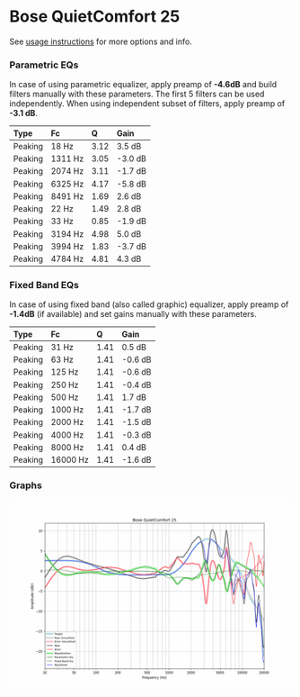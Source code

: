 # Bose QuietComfort 25
See [usage instructions](https://github.com/jaakkopasanen/AutoEq#usage) for more options and info.

### Parametric EQs
In case of using parametric equalizer, apply preamp of **-4.6dB** and build filters manually
with these parameters. The first 5 filters can be used independently.
When using independent subset of filters, apply preamp of **-3.1 dB**.

| Type    | Fc      |    Q | Gain    |
|:--------|:--------|:-----|:--------|
| Peaking | 18 Hz   | 3.12 | 3.5 dB  |
| Peaking | 1311 Hz | 3.05 | -3.0 dB |
| Peaking | 2074 Hz | 3.11 | -1.7 dB |
| Peaking | 6325 Hz | 4.17 | -5.8 dB |
| Peaking | 8491 Hz | 1.69 | 2.6 dB  |
| Peaking | 22 Hz   | 1.49 | 2.8 dB  |
| Peaking | 33 Hz   | 0.85 | -1.9 dB |
| Peaking | 3194 Hz | 4.98 | 5.0 dB  |
| Peaking | 3994 Hz | 1.83 | -3.7 dB |
| Peaking | 4784 Hz | 4.81 | 4.3 dB  |

### Fixed Band EQs
In case of using fixed band (also called graphic) equalizer, apply preamp of **-1.4dB**
(if available) and set gains manually with these parameters.

| Type    | Fc       |    Q | Gain    |
|:--------|:---------|:-----|:--------|
| Peaking | 31 Hz    | 1.41 | 0.5 dB  |
| Peaking | 63 Hz    | 1.41 | -0.6 dB |
| Peaking | 125 Hz   | 1.41 | -0.6 dB |
| Peaking | 250 Hz   | 1.41 | -0.4 dB |
| Peaking | 500 Hz   | 1.41 | 1.7 dB  |
| Peaking | 1000 Hz  | 1.41 | -1.7 dB |
| Peaking | 2000 Hz  | 1.41 | -1.5 dB |
| Peaking | 4000 Hz  | 1.41 | -0.3 dB |
| Peaking | 8000 Hz  | 1.41 | 0.4 dB  |
| Peaking | 16000 Hz | 1.41 | -1.6 dB |

### Graphs
![](./Bose%20QuietComfort%2025.png)